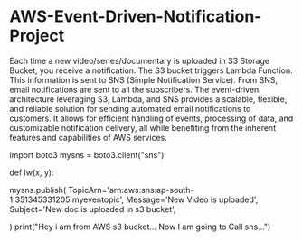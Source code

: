 # AWS-Event-Driven-Notification-Project
Each time a new video/series/documentary is uploaded in S3 Storage Bucket, you receive a notification.
The S3 bucket triggers Lambda Function. 
This information is sent to SNS (Simple Notification Service).
From SNS, email notifications are sent to all the subscribers. 
The event-driven architecture leveraging S3, Lambda, and SNS provides a scalable, flexible, and reliable solution for sending automated email notifications to customers.
It allows for efficient handling of events, processing of data, and customizable notification delivery, all while benefiting from the inherent features and capabilities of AWS services.


import boto3
mysns = boto3.client("sns")

def lw(x, y):

  mysns.publish(
    TopicArn='arn:aws:sns:ap-south-1:351345331205:myeventopic',
    Message='New Video is uploaded',
    Subject='New doc is uploaded in s3 bucket',
  
  )
  print("Hey i am from AWS s3 bucket... Now I am going to Call sns...")
